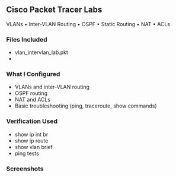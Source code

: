 ## Cisco Packet Tracer Labs
VLANs • Inter-VLAN Routing • OSPF • Static Routing • NAT • ACLs

### Files Included
- vlan_intervlan_lab.pkt
- 

### What I Configured
- VLANs and inter-VLAN routing
- OSPF routing
- NAT and ACLs
- Basic troubleshooting (ping, traceroute, show commands)

### Verification Used
- show ip int br
- show ip route
- show vlan brief
- ping tests

### Screenshots

